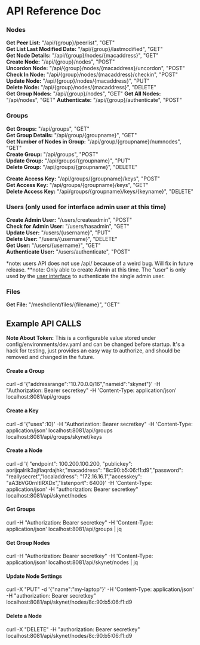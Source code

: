 # API Reference Doc

###  Nodes
**Get Peer List:** "/api/{group}/peerlist", "GET"  
**Get List Last Modified Date:** "/api/{group}/lastmodified", "GET"  
**Get Node Details:** "/api/{group}/nodes/{macaddress}", "GET"  
**Create Node:** "/api/{group}/nodes", "POST"  
**Uncordon Node:** "/api/{group}/nodes/{macaddress}/uncordon", "POST"  
**Check In Node:** "/api/{group}/nodes/{macaddress}/checkin", "POST"  
**Update Node:** "/api/{group}/nodes/{macaddress}", "PUT"  
**Delete Node:** "/api/{group}/nodes/{macaddress}", "DELETE"  
**Get Group Nodes:** "/api/{group}/nodes", "GET" 
**Get All Nodes:** "/api/nodes", "GET"
**Authenticate:** "/api/{group}/authenticate", "POST"

 
### Groups
**Get Groups:** "/api/groups", "GET"  
**Get Group Details:** "/api/group/{groupname}", "GET"  
**Get Number of Nodes in Group:** "/api/group/{groupname}/numnodes", "GET"  
**Create Group:** "/api/groups", "POST"  
**Update Group:** "/api/groups/{groupname}", "PUT"  
**Delete Group:** "/api/groups/{groupname}", "DELETE"  

**Create Access Key:** "/api/groups/{groupname}/keys", "POST"  
**Get Access Key:** "/api/groups/{groupname}/keys", "GET"  
**Delete Access Key:** "/api/groups/{groupname}/keys/{keyname}", "DELETE" 

### Users (only used for interface admin user at this time)
**Create Admin User:** "/users/createadmin", "POST"  
**Check for  Admin User:** "/users/hasadmin", "GET"  
**Update User:** "/users/{username}", "PUT"  
**Delete User:** "/users/{username}", "DELETE"  
**Get User:** "/users/{username}", "GET"  
**Authenticate User:** "/users/authenticate", "POST"  

*note: users API does not use /api/ because of  a weird bug. Will fix in  future release.
**note: Only able to create Admin at this time. The "user" is only used by the [user interface](https://github.com/gravitl/netmaker-ui) to authenticate the  single  admin user.

### Files
**Get File:** "/meshclient/files/{filename}", "GET"  

## Example API CALLS

**Note About Token:** This is a configurable value stored under  config/environments/dev.yaml and can be changed before  startup. It's a hack for testing, just provides an easy way to authorize, and should be removed and changed in the future.

#### Create a Group
curl -d '{"addressrange":"10.70.0.0/16","nameid":"skynet"}' -H "Authorization: Bearer secretkey" -H 'Content-Type: application/json' localhost:8081/api/groups

#### Create a Key
curl -d '{"uses":10}' -H "Authorization: Bearer secretkey" -H 'Content-Type: application/json' localhost:8081/api/groups localhost:8081/api/groups/skynet/keys

#### Create a Node
curl  -d  '{ "endpoint": 100.200.100.200, "publickey": aorijqalrik3ajflaqrdajhkr,"macaddress": "8c:90:b5:06:f1:d9","password": "reallysecret","localaddress": "172.16.16.1","accesskey": "aA3bVG0rnItIRXDx","listenport": 6400}' -H 'Content-Type: application/json' -H "authorization: Bearer secretkey" localhost:8081/api/skynet/nodes

#### Get Groups
curl -H "Authorization: Bearer secretkey" -H 'Content-Type: application/json' localhost:8081/api/groups | jq

#### Get Group Nodes
curl -H "Authorization: Bearer secretkey" -H 'Content-Type: application/json' localhost:8081/api/skynet/nodes | jq

#### Update Node Settings
curl -X "PUT" -d '{"name":"my-laptop"}' -H 'Content-Type: application/json' -H "authorization: Bearer secretkey" localhost:8081/api/skynet/nodes/8c:90:b5:06:f1:d9

#### Delete a Node
curl -X "DELETE" -H "authorization: Bearer secretkey" localhost:8081/api/skynet/nodes/8c:90:b5:06:f1:d9


